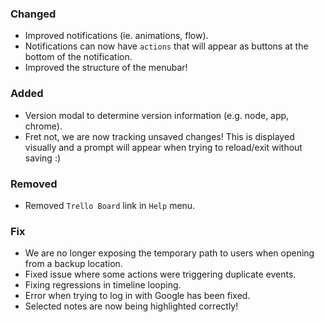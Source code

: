### Changed
- Improved notifications (ie. animations, flow).
- Notifications can now have `actions` that will appear as buttons at the bottom of the notification.
- Improved the structure of the menubar!

### Added
- Version modal to determine version information (e.g. node, app, chrome).
- Fret not, we are now tracking unsaved changes! This is displayed visually and a prompt will appear when trying to reload/exit without saving :)

### Removed
- Removed `Trello Board` link in `Help` menu.

### Fix
- We are no longer exposing the temporary path to users when opening from a backup location.
- Fixed issue where some actions were triggering duplicate events.
- Fixing regressions in timeline looping.
- Error when trying to log in with Google has been fixed.
- Selected notes are now being highlighted correctly!

